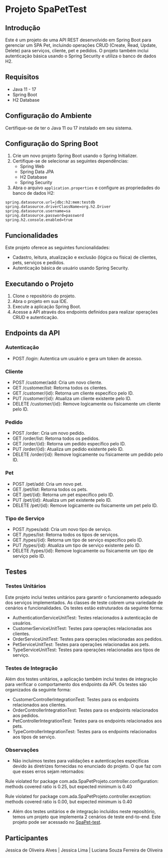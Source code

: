 # Projeto SpaPetTest

## Introdução
Este é um projeto de uma API REST desenvolvido em Spring Boot para gerenciar um SPA Pet, incluindo operações CRUD (Create, Read, Update, Delete) para serviços, cliente, pet e pedidos. O projeto também inclui autenticação básica usando o Spring Security e utiliza o banco de dados H2.

## Requisitos
- Java 11 - 17
- Spring Boot
- H2 Database

## Configuração do Ambiente
Certifique-se de ter o Java 11 ou 17 instalado em seu sistema.

## Configuração do Spring Boot
1. Crie um novo projeto Spring Boot usando o Spring Initializer.
2. Certifique-se de selecionar as seguintes dependências:
   - Spring Web
   - Spring Data JPA
   - H2 Database
   - Spring Security
3. Abra o arquivo `application.properties` e configure as propriedades do banco de dados H2:

```properties
spring.datasource.url=jdbc:h2:mem:testdb
spring.datasource.driverClassName=org.h2.Driver
spring.datasource.username=sa
spring.datasource.password=password
spring.h2.console.enabled=true
```

## Funcionalidades
Este projeto oferece as seguintes funcionalidades:
- Cadastro, leitura, atualização e exclusão (lógica ou física) de clientes, pets, serviços e pedidos.
- Autenticação básica de usuário usando Spring Security.

## Executando o Projeto
1. Clone o repositório do projeto.
2. Abra o projeto em sua IDE.
3. Execute a aplicação Spring Boot.
4. Acesse a API através dos endpoints definidos para realizar operações CRUD e autenticação.

## Endpoints da API

### Autenticação
- POST /login: Autentica um usuário e gera um token de acesso.

### Cliente
- POST /customer/add: Cria um novo cliente.
- GET /customer/list: Retorna todos os clientes.
- GET /customer/{id}: Retorna um cliente específico pelo ID.
- PUT /customer/{id}: Atualiza um cliente existente pelo ID.
- DELETE /customer/{id}: Remove logicamente ou fisicamente um cliente pelo ID.

### Pedido
- POST /order: Cria um novo pedido.
- GET /order/list: Retorna todos os pedidos.
- GET /order/{id}: Retorna um pedido específico pelo ID.
- PUT /order/{id}: Atualiza um pedido existente pelo ID.
- DELETE /order/{id}: Remove logicamente ou fisicamente um pedido pelo ID.

### Pet
- POST /pet/add: Cria um novo pet.
- GET /pet/list: Retorna todos os pets.
- GET /pet/{id}: Retorna um pet específico pelo ID.
- PUT /pet/{id}: Atualiza um pet existente pelo ID.
- DELETE /pet/{id}: Remove logicamente ou fisicamente um pet pelo ID.

### Tipo de Serviço
- POST /types/add: Cria um novo tipo de serviço.
- GET /types/list: Retorna todos os tipos de serviços.
- GET /types/{id}: Retorna um tipo de serviço específico pelo ID.
- PUT /types/{id}: Atualiza um tipo de serviço existente pelo ID.
- DELETE /types/{id}: Remove logicamente ou fisicamente um tipo de serviço pelo ID.

## Testes

### Testes Unitários
Este projeto inclui testes unitários para garantir o funcionamento adequado dos serviços implementados. As classes de teste cobrem uma variedade de cenários e funcionalidades. Os testes estão estruturados da seguinte forma:
- AuthenticationServiceUnitTest: Testes relacionados à autenticação de usuários.
- CustomerServiceUnitTest: Testes para operações relacionadas aos clientes.
- OrderServiceUnitTest: Testes para operações relacionadas aos pedidos.
- PetServiceUnitTest: Testes para operações relacionadas aos pets.
- TypeServiceUnitTest: Testes para operações relacionadas aos tipos de serviço.

### Testes de Integração
Além dos testes unitários, a aplicação também inclui testes de integração para verificar o comportamento dos endpoints da API. Os testes são organizados da seguinte forma:
- CustomerControllerIntegrationTest: Testes para os endpoints relacionados aos clientes.
- OrderControllerIntegrationTest: Testes para os endpoints relacionados aos pedidos.
- PetControllerIntegrationTest: Testes para os endpoints relacionados aos pets.
- TypeControllerIntegrationTest: Testes para os endpoints relacionados aos tipos de serviço.

### Observações
- Não incluímos testes para validações e autenticações específicas devido às diretrizes fornecidas no enunciado do projeto. O que faz com que esses erros sejam retornados:

Rule violated for package com.ada.SpaPetProjeto.controller.configuration: methods covered ratio is 0.25, but expected minimum is 0.40

Rule violated for package com.ada.SpaPetProjeto.controller.exception: methods covered ratio is 0.00, but expected minimum is 0.40

- Além dos testes unitários e de integração incluídos neste repositório, temos um projeto que implementa 2 cenários de teste end-to-end. Este projeto pode ser acessado no [SpaPet-test](https://github.com/lucianasfoliveira/SpaPetTeste2).

## Participantes
Jessica de Oliveira Alves | Jessica Lima | Luciana Souza Ferreira de Oliveira

